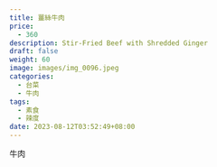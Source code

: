 ```yaml
---
title: 薑絲牛肉
price:
  - 360
description: Stir-Fried Beef with Shredded Ginger
draft: false
weight: 60
image: images/img_0096.jpeg
categories:
  - 台菜
  - 牛肉
tags:
  - 素食
  - 辣度
date: 2023-08-12T03:52:49+08:00
---
```

牛肉